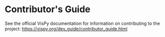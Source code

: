 # Contributor's Guide

See the official VisPy documentation for information on contributing to the
project: https://vispy.org/dev_guide/contributor_guide.html

